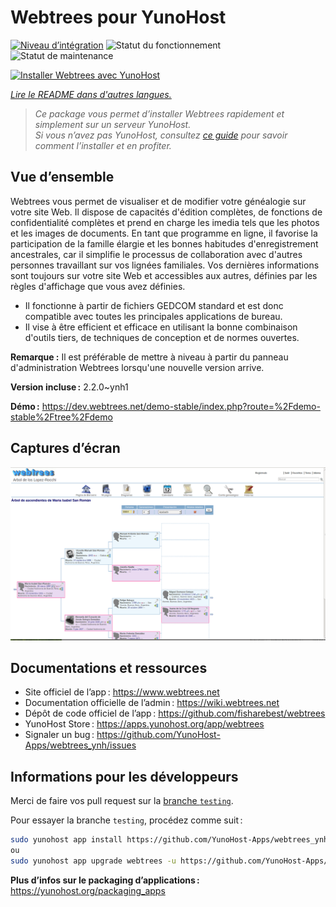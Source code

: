 <!--
Nota bene : ce README est automatiquement généré par <https://github.com/YunoHost/apps/tree/master/tools/readme_generator>
Il NE doit PAS être modifié à la main.
-->

# Webtrees pour YunoHost

[![Niveau d’intégration](https://apps.yunohost.org/badge/integration/webtrees)](https://ci-apps.yunohost.org/ci/apps/webtrees/)
![Statut du fonctionnement](https://apps.yunohost.org/badge/state/webtrees)
![Statut de maintenance](https://apps.yunohost.org/badge/maintained/webtrees)

[![Installer Webtrees avec YunoHost](https://install-app.yunohost.org/install-with-yunohost.svg)](https://install-app.yunohost.org/?app=webtrees)

*[Lire le README dans d'autres langues.](./ALL_README.md)*

> *Ce package vous permet d’installer Webtrees rapidement et simplement sur un serveur YunoHost.*  
> *Si vous n’avez pas YunoHost, consultez [ce guide](https://yunohost.org/install) pour savoir comment l’installer et en profiter.*

## Vue d’ensemble

Webtrees vous permet de visualiser et de modifier votre généalogie sur votre site Web. Il dispose de capacités d'édition complètes, de fonctions de confidentialité complètes et prend en charge les imedia tels que les photos et les images de documents. En tant que programme en ligne, il favorise la participation de la famille élargie et les bonnes habitudes d'enregistrement ancestrales, car il simplifie le processus de collaboration avec d'autres personnes travaillant sur vos lignées familiales. Vos dernières informations sont toujours sur votre site Web et accessibles aux autres, définies par les règles d'affichage que vous avez définies.

- Il fonctionne à partir de fichiers GEDCOM standard et est donc compatible avec toutes les principales applications de bureau.
- Il vise à être efficient et efficace en utilisant la bonne combinaison d'outils tiers, de techniques de conception et de normes ouvertes.

**Remarque :** Il est préférable de mettre à niveau à partir du panneau d'administration Webtrees lorsqu'une nouvelle version arrive.

**Version incluse :** 2.2.0~ynh1

**Démo :** <https://dev.webtrees.net/demo-stable/index.php?route=%2Fdemo-stable%2Ftree%2Fdemo>

## Captures d’écran

![Capture d’écran de Webtrees](./doc/screenshots/1200px-Webtrees.png)

## Documentations et ressources

- Site officiel de l’app : <https://www.webtrees.net>
- Documentation officielle de l’admin : <https://wiki.webtrees.net>
- Dépôt de code officiel de l’app : <https://github.com/fisharebest/webtrees>
- YunoHost Store : <https://apps.yunohost.org/app/webtrees>
- Signaler un bug : <https://github.com/YunoHost-Apps/webtrees_ynh/issues>

## Informations pour les développeurs

Merci de faire vos pull request sur la [branche `testing`](https://github.com/YunoHost-Apps/webtrees_ynh/tree/testing).

Pour essayer la branche `testing`, procédez comme suit :

```bash
sudo yunohost app install https://github.com/YunoHost-Apps/webtrees_ynh/tree/testing --debug
ou
sudo yunohost app upgrade webtrees -u https://github.com/YunoHost-Apps/webtrees_ynh/tree/testing --debug
```

**Plus d’infos sur le packaging d’applications :** <https://yunohost.org/packaging_apps>
